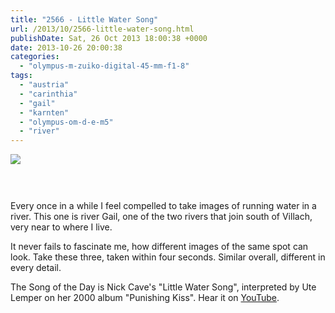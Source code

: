 ```yaml
---
title: "2566 - Little Water Song"
url: /2013/10/2566-little-water-song.html
publishDate: Sat, 26 Oct 2013 18:00:38 +0000
date: 2013-10-26 20:00:38
categories: 
  - "olympus-m-zuiko-digital-45-mm-f1-8"
tags: 
  - "austria"
  - "carinthia"
  - "gail"
  - "karnten"
  - "olympus-om-d-e-m5"
  - "river"
---
```

<div class="container">
<div class="center"><a target="_blank" href="https://d25zfm9zpd7gm5.cloudfront.net/1200x1200/2013/20131019_123425_lr.jpg"><img src="https://d25zfm9zpd7gm5.cloudfront.net/0600x0600/2013/20131019_123425_lr.jpg" /></a></div>
</div>
<br />

<div class="container">
<div class="center"><a target="_blank" href="https://d25zfm9zpd7gm5.cloudfront.net/1200x1200/2013/20131019_123426_lr.jpg"><img style="margin: 10pt 10px 10pt 10px;" src="https://d25zfm9zpd7gm5.cloudfront.net/0150x0150/2013/20131019_123426_lr.jpg" alt="" border="0" /></a><a target="_blank" href="https://d25zfm9zpd7gm5.cloudfront.net/1200x1200/2013/20131019_123429_lr.jpg"><img style="margin: 10pt 10px 10pt 10px;" src="https://d25zfm9zpd7gm5.cloudfront.net/0150x0150/2013/20131019_123429_lr.jpg" alt="" border="0" /></a></div>
</div>

Every once in a while I feel compelled to take images of running water in a river. This one is river Gail, one of the two rivers that join south of Villach, very near to where I live.

 It never fails to fascinate me, how different images of the same spot can look. Take these three, taken within four seconds. Similar overall, different in every detail.

The Song of the Day is Nick Cave's "Little Water Song", interpreted by Ute Lemper on her 2000 album "Punishing Kiss". Hear it on <a href="http://www.youtube.com/watch?v=oGqU0DhVO9Y" target="_blank">YouTube</a>.
